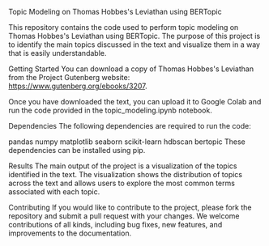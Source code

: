 Topic Modeling on Thomas Hobbes's Leviathan using BERTopic

This repository contains the code used to perform topic modeling on Thomas Hobbes's Leviathan using BERTopic. The purpose of this project is to identify the main topics discussed in the text and visualize them in a way that is easily understandable.

Getting Started
You can download a copy of Thomas Hobbes's Leviathan from the Project Gutenberg website: https://www.gutenberg.org/ebooks/3207.

Once you have downloaded the text, you can upload it to Google Colab and run the code provided in the topic_modeling.ipynb notebook.

Dependencies
The following dependencies are required to run the code:

pandas
numpy
matplotlib
seaborn
scikit-learn
hdbscan
bertopic
These dependencies can be installed using pip.

Results
The main output of the project is a visualization of the topics identified in the text. The visualization shows the distribution of topics across the text and allows users to explore the most common terms associated with each topic.

Contributing
If you would like to contribute to the project, please fork the repository and submit a pull request with your changes. We welcome contributions of all kinds, including bug fixes, new features, and improvements to the documentation.

